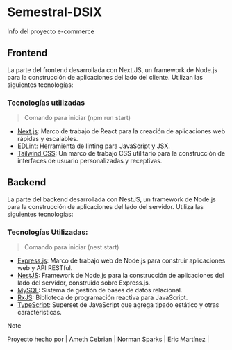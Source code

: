 # Semestral-DSIX
Info del proyecto e-commerce

## Frontend
La parte del frontend desarrollada con Next.JS, un framework de Node.js para la construcción de aplicaciones del lado del cliente. Utilizan las siguientes tecnologías:

### Tecnologías utilizadas
> Comando para iniciar (npm run start)

- [Next.js](https://nextjs.org/): Marco de trabajo de React para la creación de aplicaciones web rápidas y escalables.
- [EDLint](https://eslint.org/): Herramienta de linting para JavaScript y JSX.
- [Tailwind CSS](https://tailwindcss.com/): Un marco de trabajo CSS utilitario para la construcción de interfaces de usuario personalizadas y receptivas.

## Backend
 La parte del backend desarrollada con NestJS, un framework de Node.js para la construcción de aplicaciones del lado del servidor. Utiliza las siguientes tecnologías:

### Tecnologías Utilizadas:
> Comando para iniciar (nest start)

- [Express.js](https://expressjs.com/): Marco de trabajo web de Node.js para construir aplicaciones web y API RESTful.
- [NestJS](https://nestjs.com/): Framework de Node.js para la construcción de aplicaciones del lado del servidor, construido sobre Express.js.
- [MySQL](https://www.mysql.com/): Sistema de gestión de bases de datos relacional.
- [RxJS](https://rxjs.dev/): Biblioteca de programación reactiva para JavaScript.
- [TypeScript](https://www.typescriptlang.org/): Superset de JavaScript que agrega tipado estático y otras características.

> [!NOTE]
> Proyecto hecho por | Ameth Cebrian | Norman Sparks | Eric Martínez |